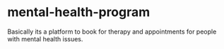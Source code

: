 # mental-health-program
Basically its a platform to book for therapy and appointments for people with mental health issues.
